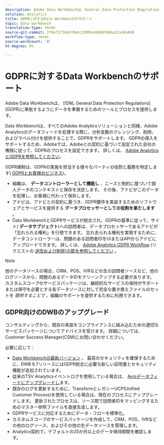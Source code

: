 ```yaml
---
description: Adobe Data Workbenchは、General Data Protection Regulations(GDPR)に準拠するようにデータを準備するためのツールとプロセスを提供します。
solution: Analytics
title: GDPRに対するData Workbenchのサポート
topic: Data workbench
translation-type: tm+mt
source-git-commit: 279e71f3da3f0ebc29091e88b87666a22a36a8d6
workflow-type: tm+mt
source-wordcount: '0'
ht-degree: 0%

---
```



# GDPRに対するData Workbenchのサポート

Adobe Data Workbenchは、 [!DNL General Data Protection Regulations] (GDPR)に準拠するようにデータを準備するためのツールとプロセスを提供します。

Data Workbenchは、すべてのAdobe Analyticsソリューションと同様、Adobe Analyticsのデータフィードを処理する際に、分析変数のクレンジング、削除、およびラベル付けを提供することで、GDPRをサポートします。 GDPRの導入をサポートするため、Adobeでは、Adobeとの契約に基づいて設定された会社の権限に従って、GDPRのプロセスを設定できます。 詳しくは、 [Adobe AnalyticsとGDPRを参照してください](https://docs.adobe.com/content/help/en/analytics/admin/data-governance/an-gdpr-overview.html)。

GDPR規制は、GDPRの実施を担当する様々なパーティの役割と義務を特定します( [GDPRとお客様のビジネス](https://www.adobe.com/jp/privacy/general-data-protection-regulation.html))。

* 組織は、 **データコントローラーとして機能し** 、ニーズと制約に基づいて個人データのコンテキストと保存を決定します。 その後、アドビがこのデータを処理し、お客様に代わって保存します。
* アドビは、アドビとの契約に基づき、GDPR要件を実装するためのソフトウェアとサービスを提供する **データプロセッサーとしての役割を果たします** 。
* Data WorkbenchとGDPRサービスが統合され、GDPRの基準に従って、サイト( **データサブジェクト**)への訪問者は、データプロセッサーであるアドビが「忘れられる権利」を行使できます。 忘れ去られる権利を実現するために、データコントローラーは、問題のある訪問者IDをUIまたはAPIからアドビにアップロードできます。 詳しくは、 [Adobe Analytics GDPR Workflow](https://docs.adobe.com/help/en/analytics/admin/data-governance/an-gdpr-workflow.html) (リクエストの [送信および削除)の節を参照してください](https://docs.adobe.com/content/help/en/analytics/admin/data-governance/gdpr-submit-access-delete.html) 。

>[!NOTE]
>
>他のデータソースの場合、CRM、POS、IVRなどの生の訪問者ソースなど、他のログソースから、問題のあるデータIDをクリーンアップする必要があります。 カスタムスコープのサービスパッケージは、継続的なサービスの保持がサポートまたは保守を必要とする各データソースに対して完全な置き換えファイルのセットを _提供することで_ 、組織のサポートを提供するために利用できます。

## GDPR向けのDWBのアップグレード

コンサルティングから、既存の実装をコンプライアンスに組み込むための適切なサービスパッケージについてアドバイスを受けます。 詳細については、Customer Success Manager(CSM)にお問い合わせください。

必要に応じて：

* [Data Workbenchの最新バージョン](https://docs.adobe.com/content/help/ja-JP/data-workbench/using/release-notes/release-notes.html) 。 最高のセキュリティを確保するために、DWB 6.7リリースにはGDPR統合に必要な新しい証明書とセキュリティ機能が追加されています。
* 従来のTSV Analyticsイベントログを使用している場合は、 [Avroデータフィードにアップグレードし](https://docs.adobe.com/content/help/en/data-workbench/using/dataset/log-proc-config-file/c-log-sources.html#section-9a824b4c3d5549e7952a7111232035b2)ます。
* 既存のログを更新するために、TransformとレガシーUCP(Unified Customer Process)を使用している場合は、現在のプロセスにアップグレードします。 更新されたプロセスは、ソース間で訪問者IDをマッピングするためのマスター参照ファイルを直接生成します。
* GDPRサービスに対応するためにデータ・フローを標準化。
* カスタムスコープのサービスパッケージを作成して、CRM、POS、IVRなどの他のログソース、およびその他の生データソースを管理します。
* Analytics契約で、デフォルトの25か月以上のデータ保持期間を確認します。
